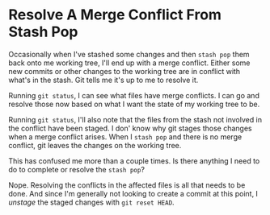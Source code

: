 # Resolve A Merge Conflict From Stash Pop

Occasionally when I've stashed some changes and then `stash pop` them back onto
me working tree, I'll end up with a merge conflict. Either some new commits or
other changes to the working tree are in conflict with what's in the stash. Git
tells me it's up to me to resolve it.

Running `git status`, I can see what files have merge conflicts. I can go and
resolve those now based on what I want the state of my working tree to be.

Running `git status`, I'll also note that the files from the stash not involved
in the conflict have been staged. I don' know why git stages those changes when
a merge conflict arises. When I `stash pop` and there is no merge conflict, git
leaves the changes on the working tree.

This has confused me more than a couple times. Is there anything I need to do
to complete or resolve the `stash pop`?

Nope. Resolving the conflicts in the affected files is all that needs to be
done. And since I'm generally not looking to create a commit at this point, I
_unstage_ the staged changes with `git reset HEAD`.
